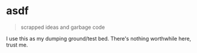# asdf
> scrapped ideas and garbage code

I use this as my dumping ground/test bed. There's nothing worthwhile here, trust me.
